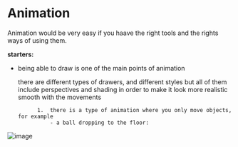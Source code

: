 # **Animation**

Animation would be very easy if you haave the right tools and the rights ways of using them.
  
   **starters:**

- being able to draw is one of the main points of animation

     there are different types of drawers, and different styles but all of them include perspectives and shading in order to make it look more realistic smooth with the movements

            1.  there is a type of animation where you only move objects, for example
                - a ball dropping to the floor:
  
![image](https://github.com/user-attachments/assets/b9cc7423-4801-4253-8127-a5a8f277c265)

  
  
